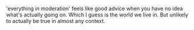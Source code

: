 'everything in moderation' feels like good advice when you have no idea what's actually going on. Which I guess is the world we live in. But unlikely to actually be true in almost any context.

